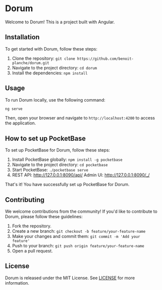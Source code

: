 # Dorum

Welcome to Dorum! This is a project built with Angular.

## Installation

To get started with Dorum, follow these steps:

1. Clone the repository: `git clone https://github.com/benoit-planche/dorum.git`
2. Navigate to the project directory: `cd dorum`
3. Install the dependencies: `npm install`

## Usage

To run Dorum locally, use the following command:

```bash
ng serve
```

Then, open your browser and navigate to `http://localhost:4200` to access the application.

## How to set up PocketBase

To set up PocketBase for Dorum, follow these steps:

1. Install PocketBase globally: `npm install -g pocketbase`
2. Navigate to the project directory: `cd pocketbase`
3. Start PocketBase: `./pocketbase serve`
4. REST API: http://127.0.0.1:8090/api/
  Admin UI: http://127.0.0.1:8090/_/

That's it! You have successfully set up PocketBase for Dorum.

## Contributing

We welcome contributions from the community! If you'd like to contribute to Dorum, please follow these guidelines:

1. Fork the repository.
2. Create a new branch: `git checkout -b feature/your-feature-name`
3. Make your changes and commit them: `git commit -m 'Add your feature'`
4. Push to your branch: `git push origin feature/your-feature-name`
5. Open a pull request.

## License

Dorum is released under the MIT License. See [LICENSE](LICENSE) for more information.
